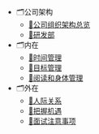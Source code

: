 * 🗂公司架构
    * [📝公司组织架构总览](/docs/软技能/公司架构/公司组织架构总览.md)
    * [📝研发部](/docs/软技能/公司架构/研发部.md)
* 🗂内在
    * [📝时间管理](/docs/软技能/内在/时间管理.md)
    * [📝目标管理](/docs/软技能/内在/目标管理.md)
    * [📝阅读和身体管理](/docs/软技能/内在/阅读和身体管理.md)
* 🗂外在
    * [📝人际关系](/docs/软技能/外在/人际关系.md)
    * [📝把握机遇](/docs/软技能/外在/把握机遇.md)
    * [📝面试注意事项](/docs/软技能/外在/面试注意事项.md)
